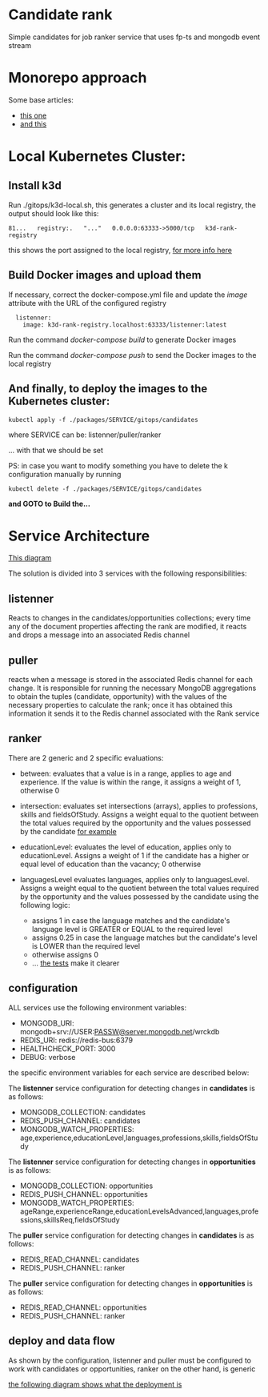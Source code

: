 # Candidate rank

Simple candidates for job ranker service that uses fp-ts and mongodb event stream


# Monorepo approach

Some base articles:

* [this one](https://baltuta.eu/posts/typescript-lerna-monorepo-the-setup)
* [and this](https://medium.com/@NiGhTTraX/how-to-set-up-a-typescript-monorepo-with-lerna-c6acda7d4559)

# Local Kubernetes Cluster:
## Install k3d

Run ./gitops/k3d-local.sh, this generates a cluster and its local registry, the output should look like this:

```
81...   registry:.   "..."   0.0.0.0:63333->5000/tcp   k3d-rank-registry
```
this shows the port assigned to the local registry, [for more info here](https://k3d.io/usage/guides/registries/)

## Build Docker images and upload them

If necessary, correct the docker-compose.yml file and update the *image* attribute with the URL of the configured registry

```
  listenner:
    image: k3d-rank-registry.localhost:63333/listenner:latest
```

Run the command *docker-compose build* to generate Docker images

Run the command *docker-compose push* to send the Docker images to the local registry

## And finally, to deploy the images to the Kubernetes cluster:

```
kubectl apply -f ./packages/SERVICE/gitops/candidates
```

where SERVICE can be: listenner/puller/ranker

... with that we should be set

PS: in case you want to modify something you have to delete the k configuration manually by running

```
kubectl delete -f ./packages/SERVICE/gitops/candidates
```

**and GOTO to Build the...**

# Service Architecture

[This diagram](https://docs.google.com/drawings/d/1NnUBD5uDL-B5rHRX46Q4ml0Rd1yNSC489tuDKOocsjE/edit?usp=sharing)

The solution is divided into 3 services with the following responsibilities:

## listenner

Reacts to changes in the candidates/opportunities collections; every time any of the document properties affecting the rank are modified, it reacts and drops a message into an associated Redis channel

## puller

reacts when a message is stored in the associated Redis channel for each change. It is responsible for running the necessary MongoDB aggregations to obtain the tuples (candidate, opportunity) with the values of the necessary properties to calculate the rank; once it has obtained this information it sends it to the Redis channel associated with the Rank service

## ranker

There are 2 generic and 2 specific evaluations:

* between: evaluates that a value is in a range, applies to age and experience. If the value is within the range, it assigns a weight of 1, otherwise 0

* intersection: evaluates set intersections (arrays), applies to professions, skills and fieldsOfStudy. Assigns a weight equal to the quotient between the total values required by the opportunity and the values possessed by the candidate [for example](https://github.com/ccarnero/rank-service/blob/release/packages/ranker/tests/intersection.test.ts#L34)

* educationLevel: evaluates the level of education, applies only to educationLevel. Assigns a weight of 1 if the candidate has a higher or equal level of education than the vacancy; 0 otherwise

* languagesLevel evaluates languages, applies only to languagesLevel. Assigns a weight equal to the quotient between the total values required by the opportunity and the values possessed by the candidate using the following logic:
  * assigns 1 in case the language matches and the candidate's language level is GREATER or EQUAL to the required level
  * assigns 0.25 in case the language matches but the candidate's level is LOWER than the required level
  * otherwise assigns 0
  * ... [the tests](https://github.com/ccarnero/rank-service/blob/release/packages/ranker/tests/languagesLevel.test.ts) make it clearer

## configuration

ALL services use the following environment variables:

* MONGODB_URI: mongodb+srv://USER:PASSW@server.mongodb.net/wrckdb
* REDIS_URI: redis://redis-bus:6379
* HEALTHCHECK_PORT: 3000
* DEBUG: verbose

the specific environment variables for each service are described below:

The **listenner** service configuration for detecting changes in **candidates** is as follows:
  * MONGODB_COLLECTION: candidates
  * REDIS_PUSH_CHANNEL: candidates
  * MONGODB_WATCH_PROPERTIES: age,experience,educationLevel,languages,professions,skills,fieldsOfStudy

The **listenner** service configuration for detecting changes in **opportunities** is as follows:
  * MONGODB_COLLECTION: opportunities
  * REDIS_PUSH_CHANNEL: opportunities
  * MONGODB_WATCH_PROPERTIES: ageRange,experienceRange,educationLevelsAdvanced,languages,professions,skillsReq,fieldsOfStudy

The **puller** service configuration for detecting changes in **candidates** is as follows:
  * REDIS_READ_CHANNEL: candidates
  * REDIS_PUSH_CHANNEL: ranker

The **puller** service configuration for detecting changes in **opportunities** is as follows:
  * REDIS_READ_CHANNEL: opportunities
  * REDIS_PUSH_CHANNEL: ranker

## deploy and data flow

As shown by the configuration, listenner and puller must be configured to work with candidates or opportunities, ranker on the other hand, is generic

[the following diagram shows what the deployment is](https://docs.google.com/drawings/d/1pjgPm0DxWJIIcslw2aX4SvNESYhvPJApu2zsKwrg_xc/edit?usp=sharing)
